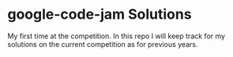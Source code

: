 # google-code-jam Solutions
My first time at the competition. In this repo I will keep track for my solutions on 
the current competition as for previous years.

